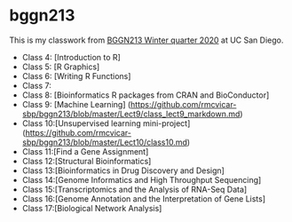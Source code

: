 # bggn213

This is my classwork from [BGGN213 Winter quarter 2020](https://bioboot.github.io/bggn213_W20/lectures/) at UC San Diego.

- Class 4: [Introduction to R]
- Class 5: [R Graphics]
- Class 6: [Writing R Functions]
- Class 7: 
- Class 8: [Bioinformatics R packages from CRAN and BioConductor]
- Class 9: [Machine Learning] (https://github.com/rmcvicar-sbp/bggn213/blob/master/Lect9/class_lect9_markdown.md)
- Class 10:[Unsupervised learning mini-project] (https://github.com/rmcvicar-sbp/bggn213/blob/master/Lect10/class10.md)
- Class 11:[Find a Gene Assignment] 
- Class 12:[Structural Bioinformatics]
- Class 13:[Bioinformatics in Drug Discovery and Design]
- Class 14:[Genome Informatics and High Throughput Sequencing]
- Class 15:[Transcriptomics and the Analysis of RNA-Seq Data]
- Class 16:[Genome Annotation and the Interpretation of Gene Lists]
- Class 17:[Biological Network Analysis]
